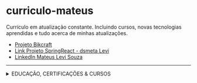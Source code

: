 # curriculo-mateus
Currículo em atualização constante. Incluindo cursos, novas tecnologias aprendidas e tudo acerca de minhas atualizações.  

- <a href="https://bikcraft.website/">Projeto Bikcraft</a> 
- <a href="https://dsmeta-levi.netlify.app/">Link Projeto SpringReact - dsmeta Levi</a> 
- <a href="https://www.linkedin.com/in/mateus-levir-souza-pereira/">LinkedIn Mateus Levi Souza</a>

---- 
<!--START_SECTION:table-->
<details>
<summary>EDUCAÇÃO, CERTIFICAÇÕES & CURSOS</summary>


| Course | Place | Hours |
| :---: | :---: | :---: |
| Análise e Desenvolvimento de Sistemas | Estácio de Sá | 2022 - 2024 |
| Python 3 | CursoemVideo - Gustavo Guanabara | +40h |
| SQL com MySQL | Alura | 20h |
| Java - POO; SpringBoot; MongoDB; JPA; Hibernate... | Udemy - Nélio Alves | +50h |
| Backend with Java | FreeCodeAcademy | 10h |
| Excel - Avançado | UDEMY | 12h |
| Lógica e algoritmo de programação | Udemy | 10h |
| Master in English course | CNA - São Paulo | +300h |
| HTML5 & CSS3 MÓDULO 1 AO 3 | CursoEmVideo | 40h |
| Microsserviços c/ Spring Cloud, Spring Boot e Docker | Udemy | 15h |
| Integração Contínua com testes. Utilizando Jenkins | Udemy | 10h |
